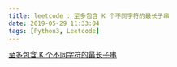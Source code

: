 ```yaml
---
title: leetcode : 至多包含 K 个不同字符的最长子串
date: 2019-05-29 11:33:04
tags: [Python3, Leetcode]
---
```


[至多包含 K 个不同字符的最长子串](https://leetcode-cn.com/problems/longest-substring-with-at-most-k-distinct-characters/)

